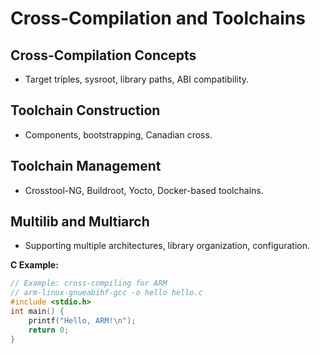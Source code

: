 # Cross-Compilation and Toolchains

## Cross-Compilation Concepts
- Target triples, sysroot, library paths, ABI compatibility.

## Toolchain Construction
- Components, bootstrapping, Canadian cross.

## Toolchain Management
- Crosstool-NG, Buildroot, Yocto, Docker-based toolchains.

## Multilib and Multiarch
- Supporting multiple architectures, library organization, configuration.

**C Example:**
```c
// Example: cross-compiling for ARM
// arm-linux-gnueabihf-gcc -o hello hello.c
#include <stdio.h>
int main() {
    printf("Hello, ARM!\n");
    return 0;
}
```
